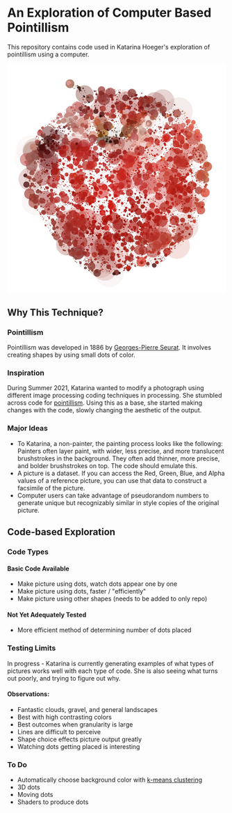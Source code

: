 # An Exploration of Computer Based Pointillism
This repository contains code used in Katarina Hoeger's exploration of pointillism using a computer.

![Red Dots of different sizes overlap on a white background to form an abstract apple](publicDomainAppleSample.jpg "Computer-Based Pointillism Apple")
## Why This Technique?

### Pointillism
Pointillism was developed in 1886 by [Georges-Pierre Seurat](https://www.moma.org/collection/works/79333?sov_referrer=art_term&art_term_slug=pointillism).
It involves creating shapes by using small dots of color.

### Inspiration
During Summer 2021, Katarina wanted to modify a photograph using different image processing coding techniques in processing.
She stumbled across code for [pointillism](http://learningprocessing.com/examples/chp15/example-15-14-Pointillism).
Using this as a base, she started making changes with the code, slowly changing the aesthetic of the output.

### Major Ideas
- To Katarina, a non-painter, the painting process looks like the following: Painters often layer paint, with wider, less precise, and more translucent brushstrokes in the background. They often add thinner, more precise, and bolder brushstrokes on top. The code should emulate this.
- A picture is a dataset. If you can access the Red, Green, Blue, and Alpha values of a reference picture, you can use that data to construct a facsimile of the picture.
- Computer users can take advantage of pseudorandom numbers to generate unique but recognizably similar in style copies of the original picture.

## Code-based Exploration
### Code Types
#### Basic Code Available
- Make picture using dots, watch dots appear one by one
- Make picture using dots, faster / "efficiently"
- Make picture using other shapes (needs to be added to only repo)

#### Not Yet Adequately Tested
- More efficient method of determining number of dots placed

### Testing Limits
In progress - Katarina is currently generating examples of what types of pictures works well with each type of code.
She is also seeing what turns out poorly, and trying to figure out why.

#### Observations:
- Fantastic clouds, gravel, and general landscapes
- Best with high contrasting colors
- Best outcomes when granularity is large
- Lines are difficult to perceive
- Shape choice effects picture output greatly
- Watching dots getting placed is interesting

### To Do
- Automatically choose background color with [k-means clustering](https://victorangeloblancada.github.io/blog/2019/10/01/color-palette-clustering.html)
- 3D dots
- Moving dots
- Shaders to produce dots
